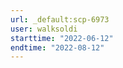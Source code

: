 ```yaml
---
url: _default:scp-6973
user: walksoldi
starttime: "2022-06-12"
endtime: "2022-08-12"
---
```

<reserve />